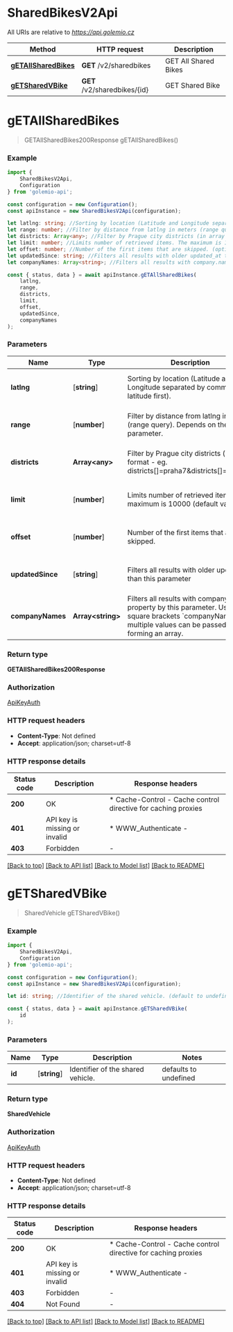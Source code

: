 # SharedBikesV2Api

All URIs are relative to *https://api.golemio.cz*

|Method | HTTP request | Description|
|------------- | ------------- | -------------|
|[**gETAllSharedBikes**](#getallsharedbikes) | **GET** /v2/sharedbikes | GET All Shared Bikes|
|[**gETSharedVBike**](#getsharedvbike) | **GET** /v2/sharedbikes/{id} | GET Shared Bike|

# **gETAllSharedBikes**
> GETAllSharedBikes200Response gETAllSharedBikes()



### Example

```typescript
import {
    SharedBikesV2Api,
    Configuration
} from 'golemio-api';

const configuration = new Configuration();
const apiInstance = new SharedBikesV2Api(configuration);

let latlng: string; //Sorting by location (Latitude and Longitude separated by comma, latitude first). (optional) (default to undefined)
let range: number; //Filter by distance from latlng in meters (range query). Depends on the latlng parameter. (optional) (default to undefined)
let districts: Array<any>; //Filter by Prague city districts (in array format - eg. districts[]=praha7&districts[]=praha6) (optional) (default to undefined)
let limit: number; //Limits number of retrieved items. The maximum is 10000 (default value). (optional) (default to undefined)
let offset: number; //Number of the first items that are skipped. (optional) (default to undefined)
let updatedSince: string; //Filters all results with older updated_at than this parameter (optional) (default to undefined)
let companyNames: Array<string>; //Filters all results with company.name property by this parameter. Use with square brackets `companyNames[]`, multiple values can be passed forming an array. (optional) (default to undefined)

const { status, data } = await apiInstance.gETAllSharedBikes(
    latlng,
    range,
    districts,
    limit,
    offset,
    updatedSince,
    companyNames
);
```

### Parameters

|Name | Type | Description  | Notes|
|------------- | ------------- | ------------- | -------------|
| **latlng** | [**string**] | Sorting by location (Latitude and Longitude separated by comma, latitude first). | (optional) defaults to undefined|
| **range** | [**number**] | Filter by distance from latlng in meters (range query). Depends on the latlng parameter. | (optional) defaults to undefined|
| **districts** | **Array&lt;any&gt;** | Filter by Prague city districts (in array format - eg. districts[]&#x3D;praha7&amp;districts[]&#x3D;praha6) | (optional) defaults to undefined|
| **limit** | [**number**] | Limits number of retrieved items. The maximum is 10000 (default value). | (optional) defaults to undefined|
| **offset** | [**number**] | Number of the first items that are skipped. | (optional) defaults to undefined|
| **updatedSince** | [**string**] | Filters all results with older updated_at than this parameter | (optional) defaults to undefined|
| **companyNames** | **Array&lt;string&gt;** | Filters all results with company.name property by this parameter. Use with square brackets &#x60;companyNames[]&#x60;, multiple values can be passed forming an array. | (optional) defaults to undefined|


### Return type

**GETAllSharedBikes200Response**

### Authorization

[ApiKeyAuth](../README.md#ApiKeyAuth)

### HTTP request headers

 - **Content-Type**: Not defined
 - **Accept**: application/json; charset=utf-8


### HTTP response details
| Status code | Description | Response headers |
|-------------|-------------|------------------|
|**200** | OK |  * Cache-Control - Cache control directive for caching proxies <br>  |
|**401** | API key is missing or invalid |  * WWW_Authenticate -  <br>  |
|**403** | Forbidden |  -  |

[[Back to top]](#) [[Back to API list]](../README.md#documentation-for-api-endpoints) [[Back to Model list]](../README.md#documentation-for-models) [[Back to README]](../README.md)

# **gETSharedVBike**
> SharedVehicle gETSharedVBike()



### Example

```typescript
import {
    SharedBikesV2Api,
    Configuration
} from 'golemio-api';

const configuration = new Configuration();
const apiInstance = new SharedBikesV2Api(configuration);

let id: string; //Identifier of the shared vehicle. (default to undefined)

const { status, data } = await apiInstance.gETSharedVBike(
    id
);
```

### Parameters

|Name | Type | Description  | Notes|
|------------- | ------------- | ------------- | -------------|
| **id** | [**string**] | Identifier of the shared vehicle. | defaults to undefined|


### Return type

**SharedVehicle**

### Authorization

[ApiKeyAuth](../README.md#ApiKeyAuth)

### HTTP request headers

 - **Content-Type**: Not defined
 - **Accept**: application/json; charset=utf-8


### HTTP response details
| Status code | Description | Response headers |
|-------------|-------------|------------------|
|**200** | OK |  * Cache-Control - Cache control directive for caching proxies <br>  |
|**401** | API key is missing or invalid |  * WWW_Authenticate -  <br>  |
|**403** | Forbidden |  -  |
|**404** | Not Found |  -  |

[[Back to top]](#) [[Back to API list]](../README.md#documentation-for-api-endpoints) [[Back to Model list]](../README.md#documentation-for-models) [[Back to README]](../README.md)

